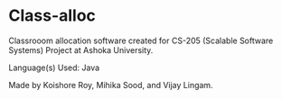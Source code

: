 # Class-alloc

Classrooom allocation software created for CS-205 (Scalable Software Systems) Project at Ashoka University.

Language(s) Used: Java

Made by Koishore Roy, Mihika Sood, and Vijay Lingam.